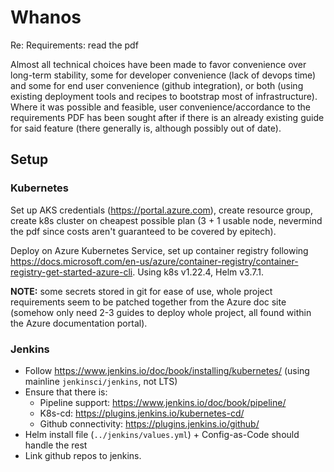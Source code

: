 # Whanos

Re: Requirements: read the pdf

Almost all technical choices have been made to favor convenience over long-term
stability, some for developer convenience (lack of devops time) and some for
end user convenience (github integration), or both (using existing deployment
tools and recipes to bootstrap most of infrastructure). Where it was possible
and feasible, user convenience/accordance to the requirements PDF has been
sought after if there is an already existing guide for said feature (there
generally is, although possibly out of date).

## Setup

### Kubernetes

Set up AKS credentials (<https://portal.azure.com>), create resource group,
create k8s cluster on cheapest possible plan (3 + 1 usable node, nevermind the
pdf since costs aren't guaranteed to be covered by epitech).

Deploy on Azure Kubernetes Service, set up container registry following
<https://docs.microsoft.com/en-us/azure/container-registry/container-registry-get-started-azure-cli>.
Using k8s v1.22.4, Helm v3.7.1.

**NOTE:** some secrets stored in git for ease of use, whole project
requirements seem to be patched together from the Azure doc site (somehow
only need 2-3 guides to deploy whole project, all found within the Azure
documentation portal).

### Jenkins

- Follow <https://www.jenkins.io/doc/book/installing/kubernetes/> (using
  mainline `jenkinsci/jenkins`, not LTS)
- Ensure that there is:
  - Pipeline support: <https://www.jenkins.io/doc/book/pipeline/>
  - K8s-cd: <https://plugins.jenkins.io/kubernetes-cd/>
  - Github connectivity: <https://plugins.jenkins.io/github/>
- Helm install file (`../jenkins/values.yml`) + Config-as-Code should handle
  the rest
- Link github repos to jenkins.
